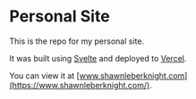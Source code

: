 # Personal Site

This is the repo for my personal site.

It was built using [Svelte](https://svelte.dev/) and deployed to [Vercel](https://vercel.com).

You can view it at [www.shawnleberknight.com](https://www.shawnleberknight.com/).
